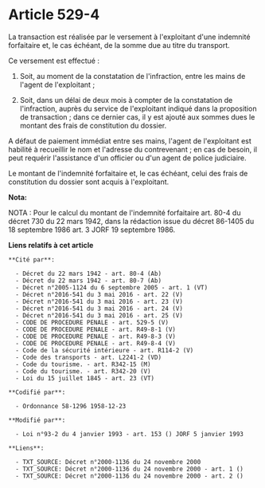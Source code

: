 # Article 529-4

La transaction est réalisée par le versement à l'exploitant d'une indemnité forfaitaire et, le cas échéant, de la somme due
au titre du transport.

Ce versement est effectué :

1. Soit, au moment de la constatation de l'infraction, entre les mains de l'agent de l'exploitant ;

2. Soit, dans un délai de deux mois à compter de la constatation de l'infraction, auprès du service de l'exploitant indiqué
dans la proposition de transaction ; dans ce dernier cas, il y est ajouté aux sommes dues le montant des frais de
constitution du dossier.

A défaut de paiement immédiat entre ses mains, l'agent de l'exploitant est habilité à recueillir le nom et l'adresse du
contrevenant ; en cas de besoin, il peut requérir l'assistance d'un officier ou d'un agent de police judiciaire.

Le montant de l'indemnité forfaitaire et, le cas échéant, celui des frais de constitution du dossier sont acquis à
l'exploitant.

**Nota:**

NOTA : Pour le calcul du montant de l'indemnité forfaitaire art. 80-4 du décret 730 du 22 mars 1942, dans la rédaction issue
du décret 86-1405 du 18 septembre 1986 art. 3 JORF 19 septembre 1986.

**Liens relatifs à cet article**

	**Cité par**:

	  - Décret du 22 mars 1942 - art. 80-4 (Ab)
	  - Décret du 22 mars 1942 - art. 80-7 (Ab)
	  - Décret n°2005-1124 du 6 septembre 2005 - art. 1 (VT)
	  - Décret n°2016-541 du 3 mai 2016 - art. 22 (V)
	  - Décret n°2016-541 du 3 mai 2016 - art. 23 (V)
	  - Décret n°2016-541 du 3 mai 2016 - art. 24 (V)
	  - Décret n°2016-541 du 3 mai 2016 - art. 25 (V)
	  - CODE DE PROCEDURE PENALE - art. 529-5 (V)
	  - CODE DE PROCEDURE PENALE - art. R49-8-1 (V)
	  - CODE DE PROCEDURE PENALE - art. R49-8-3 (V)
	  - CODE DE PROCEDURE PENALE - art. R49-8-4 (V)
	  - Code de la sécurité intérieure - art. R114-2 (V)
	  - Code des transports - art. L2241-2 (VD)
	  - Code du tourisme. - art. R342-15 (M)
	  - Code du tourisme. - art. R342-20 (V)
	  - Loi du 15 juillet 1845 - art. 23 (VT)

	**Codifié par**:

	  - Ordonnance 58-1296 1958-12-23

	**Modifié par**:

	  - Loi n°93-2 du 4 janvier 1993 - art. 153 () JORF 5 janvier 1993

	**Liens**:

	  - TXT_SOURCE: Décret n°2000-1136 du 24 novembre 2000
	  - TXT_SOURCE: Décret n°2000-1136 du 24 novembre 2000 - art. 1 ()
	  - TXT_SOURCE: Décret n°2000-1136 du 24 novembre 2000 - art. 2 ()
